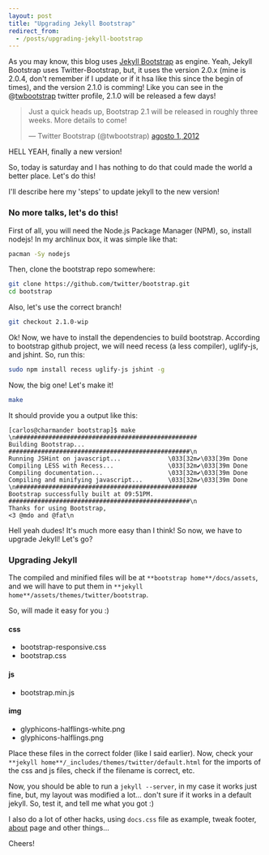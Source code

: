 ```yaml
---
layout: post
title: "Upgrading Jekyll Bootstrap"
redirect_from:
  - /posts/upgrading-jekyll-bootstrap
---
```


As you may know, this blog uses [Jekyll Bootstrap](http://jekyllbootstrap.com) as engine. Yeah, Jekyll Bootstrap uses Twitter-Bootstrap, but, it uses the version 2.0.x (mine is 2.0.4, don't remember if I update or if it hsa like this since the begin of times), and the version 2.1.0 is comming!
Like you can see in the @[twbootstrap](https://twitter.com/twbootstrap) twitter profile, 2.1.0 will be released a few days!

<blockquote class="twitter-tweet tw-align-center" lang="pt"><p>Just a quick heads up, Bootstrap 2.1 will be released in roughly three weeks. More details to come!</p>&mdash; Twitter Bootstrap (@twbootstrap) <a href="https://twitter.com/twbootstrap/status/230470118562484224" data-datetime="2012-08-01T01:08:52+00:00">agosto 1, 2012</a></blockquote>


HELL YEAH, finally a new version!

So, today is saturday and I has nothing to do that could made the world a better place. Let's do this!

I'll describe here my 'steps' to update jekyll to the new version!

### No more talks, let's do this!

First of all, you will need the Node.js Package Manager (NPM), so, install nodejs! In my archlinux box, it was simple like that:

```bash
pacman -Sy nodejs
```

Then, clone the bootstrap repo somewhere:

```bash
git clone https://github.com/twitter/bootstrap.git
cd bootstrap
```

Also, let's use the correct branch!

```bash
git checkout 2.1.0-wip
```

Ok! Now, we have to install the dependencies to build bootstrap. According to bootstrap github project, we will need recess (a less compiler), uglify-js, and jshint. So, run this:

```bash
sudo npm install recess uglify-js jshint -g
```

Now, the big one! Let's make it!

```bash
make
```

It should provide you a output like this:

    [carlos@charmander bootstrap]$ make
    \n##################################################
    Building Bootstrap...
    ##################################################\n
    Running JSHint on javascript...             \033[32m✔\033[39m Done
    Compiling LESS with Recess...               \033[32m✔\033[39m Done
    Compiling documentation...                  \033[32m✔\033[39m Done
    Compiling and minifying javascript...       \033[32m✔\033[39m Done
    \n##################################################
    Bootstrap successfully built at 09:51PM.
    ##################################################\n
    Thanks for using Bootstrap,
    <3 @mdo and @fat\n


Hell yeah dudes! It's much more easy than I think!
So now, we have to upgrade Jekyll! Let's go?


### Upgrading Jekyll

The compiled and minified files will be at `**bootstrap home**/docs/assets`, and we will have to put them in `**jekyll home**/assets/themes/twitter/bootstrap`.

So, will made it easy for you :)

#### css

* bootstrap-responsive.css
* bootstrap.css

#### js

* bootstrap.min.js

#### img

* glyphicons-halflings-white.png
* glyphicons-halflings.png

Place these files in the correct folder (like I said earlier).
Now, check your `**jekyll home**/_includes/themes/twitter/default.html` for the imports of the css and js files, check if the filename is correct, etc.

Now, you should be able to run a `jekyll --server`, in my case it works just fine, but, my layout was modified a lot... don't sure if it works in a default jekyll.
So, test it, and tell me what you got :)

I also do a lot of other hacks, using `docs.css` file as example, tweak footer, [about](/about) page and other things...

Cheers!

